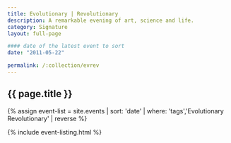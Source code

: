 ```yaml
---
title: Evolutionary | Revolutionary
description: A remarkable evening of art, science and life.
category: Signature
layout: full-page

#### date of the latest event to sort
date: "2011-05-22"

permalink: /:collection/evrev
---
```

<section id="main-content">
<div class="grid-container large">
<section class="heading">
<h2 class="underline">{{ page.title }}</h2>
</section>

<div class="events-card-list fade-out-siblings">
{% assign event-list = site.events | sort: 'date' | where: 'tags','Evolutionary Revolutionary' | reverse %}

{% include event-listing.html %}

